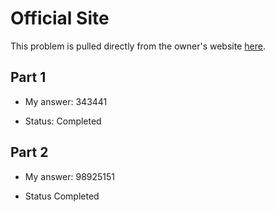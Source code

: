 # Official Site
This problem is pulled directly from the owner's website [here](https://adventofcode.com/2021/day/7).

## Part 1

- My answer: 343441

- Status: Completed

## Part 2

- My answer: 98925151

- Status Completed
